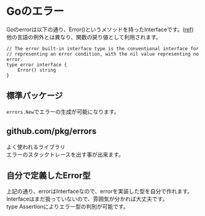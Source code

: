 # Goのエラー

Goのerrorは以下の通り、Error()というメソッドを持ったInterfaceです。([ref](https://github.com/golang/go/blob/20a838ab94178c55bc4dc23ddc332fce8545a493/src/builtin/builtin.go#L258-L262))  
他の言語の例外とは異なり、関数の戻り値として利用されます。  
```
// The error built-in interface type is the conventional interface for
// representing an error condition, with the nil value representing no error.
type error interface {
	Error() string
}
```

## 標準パッケージ
`errors.New`でエラーの生成が可能になります。  

## github.com/pkg/errors
よく使われるライブラリ  
エラーのスタックトレースを出す事が出来ます。  

## 自分で定義したError型
上記の通り、errorはInterfaceなので、errorを実装した型を自分で作れます。  
Interfaceはまだ扱っていないので、雰囲気が分かれば大丈夫です。  
type Assertionによりエラー型の判別が可能です。  
